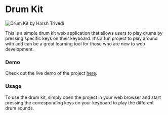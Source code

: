 # Drum Kit

![Drum Kit by Harsh Trivedi](https://raw.github.com/harsh98trivedi/Drum-Kit/master/meta.jpg)

This is a simple drum kit web application that allows users to play drums by pressing specific keys on their keyboard. It's a fun project to play around with and can be a great learning tool for those who are new to web development.

### Demo
Check out the live demo of the project [here](https://harsh98trivedi.github.io/Drum-Kit/).

### Usage
To use the drum kit, simply open the project in your web browser and start pressing the corresponding keys on your keyboard to play the different drum sounds.
